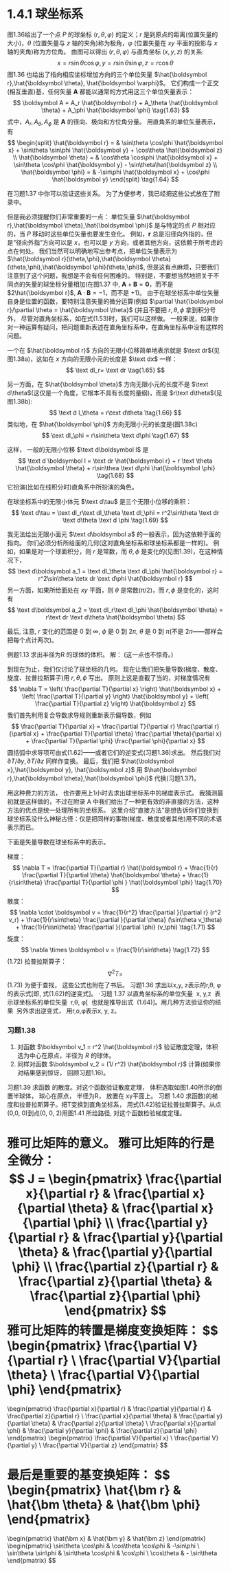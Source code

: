 # 1.4.1 球坐标系

图1.36给出了一个点 $P$ 的球坐标 $(r,\theta,\varphi)$ 的定义；$r$ 是到原点的距离(位置矢量的大小)，$\theta$ (位置矢量与 $z$ 轴的夹角)称为极角，$\varphi$ (位置矢量在 $xy$ 平面的投影与 $x$ 轴的夹角)称为方位角。
由图可以得出 $(r,\theta,\varphi)$ 与直角坐标 $(x,y,z)$ 的关系:
$$
  x = r\sin\theta\cos\varphi, y = r\sin\theta\sin\varphi, z = r\cos\theta
  \tag{1.62}
$$
图1.36 也给出了指向相应坐标增加方向的三个单位矢量 $\hat{\boldsymbol r},\hat{\boldsymbol \theta}, \hat{\boldsymbol \varphi}$。
它们构成一个正交(相互垂直)基，任何矢量 $\boldsymbol A$ 都能以通常的方式用这三个单位矢量表示：
$$
  \boldsymbol A = A_r \hat{\boldsymbol r} + A_\theta \hat{\boldsymbol \theta} + A_\phi \hat{\boldsymbol \phi}
  \tag{1.63}
$$
式中，$A_r, A_\theta, A_\phi$ 是 $\boldsymbol A$ 的径向、极向和方位角分量。
用直角系的单位矢量表示，有
$$
\begin{split}
  \hat{\boldsymbol r} = & \sin\theta \cos\phi \hat{\boldsymbol x} + \sin\theta \sin\phi \hat{\boldsymbol y} + \cos\theta \hat{\boldsymbol z} \\
  \hat{\boldsymbol \theta} = & \cos\theta \cos\phi \hat{\boldsymbol x} + \sin\theta \cos\phi \hat{\boldsymbol y} - \sin\theta\hat{\boldsymbol z} \\
  \hat{\boldsymbol \phi} = & -\sin\phi \hat{\boldsymbol x} + \cos\phi \hat{\boldsymbol y}
\end{split}
\tag{1.64}
$$

在习题1.37 中你可以验证这些关系。
为了方便参考，我已经把这些公式放在了附录中。

但是我必须提醒你们非常重要的一点：
单位矢量 $\hat{\boldsymbol r},\hat{\boldsymbol \theta},\hat{\boldsymbol \phi}$ 是与特定的点 $P$ 相对应的，当 $P$ 移动时这些单位矢量也要发生变化。
例如，$\boldsymbol r$ 总是沿径向外指的，但是“径向外指”方向可以是 $x$，也可以是 $y$ 方向，或者其他方向，这依赖于所考虑的点在何处。
我们当然可以明确地写出参考点，把单位矢量表示为 $\hat{\boldsymbol r}(\theta,\phi),\hat{\boldsymbol \theta}(\theta,\phi),\hat{\boldsymbol \phi}(\theta,\phi)$, 但是这有点麻烦，只要我们注意到了这个问题，我想是不会有任何困难的。
特别是，不要想当然地把关于不同点的矢量的球坐标分量相加(在图1.37 中, $\boldsymbol A +\boldsymbol B = \boldsymbol 0$，而不是 $2\hat{\boldsymbol r}$, $\boldsymbol A\cdot \boldsymbol B=-1$，而不是 $+1$)。
由于在球坐标系中单位矢量自身是位置的函数，要特别注意矢量的微分运算(例如 $\partial \hat{\boldsymbol r}/\partial \theta = \hat{\boldsymbol \theta}$ (并且不要把 $r,\theta,\phi$ 拿到积分号外， 尽管对直角坐标系，如在式(1.53)时，我们可以这样做。
一般来说，如果你对一种运算有疑问，把问题重新表述在直角坐标系中，在直角坐标系中没有这样的问题。

一个在 $\hat{\boldsymbol r}$ 方向的无限小位移简单地表示就是 $\text dr$(见图1.38a)，这如在 $x$ 方向的无限小元的长度是 $\text dx$ 一样：
$$
  \text dl_r= \text dr
  \tag{1.65}
$$

另一方面，在 $\hat{\boldsymbol \theta}$ 方向无限小元的长度不是 $\text d\theta$(这仅是一个角度，它根本不具有长度的量纲)，而是 $r\text d\theta$(见图1.38b):
$$
  \text d l_\theta = r\text d\theta
  \tag{1.66}
$$
类似地，在 $\hat{\boldsymbol \phi}$ 方向无限小元的长度是(图1.38c)
$$
  \text dl_\phi = r\sin\theta \text d\phi
  \tag{1.67}
$$

这样， 一般的无限小位移 $\text d\boldsymbol l$ 是
$$
  \text d \boldsymbol l = \text dr \hat{\boldsymbol r} + r \text \theta \hat{\boldsymbol \theta} + r\sin\thea \text d\phi \hat{\boldsymbol \phi}
  \tag{1.68}
$$
它扮演(比如在线积分时)直角系中所扮演的角色。

在球坐标系中的无限小体元 $\text d\tau$ 是三个无限小位移的乘积：
$$
  \text d\tau = \text dl_r\text dl_\theta \text dl_\phi = r^2\sin\theta \text dr \text d\theta \text d \phi
  \tag{1.69}
$$

我无法给出无限小面元 $\text d\boldsymbol a$ 的一般表示，因为这依赖于面的指向。
你们必须分析所给面的几何(这对直角坐标系和球坐标系都是一样的)。
例如，如果是对一个球面积分，则 $r$ 是常数，而 $\theta ,\phi$ 是变化的(见图1.39)，在这种情况下，
$$
  \text d\boldsymbol a_1 = \text dl_\theta \text dl_\phi \hat{\boldsymbol r} = r^2\sin\theta \tetx dr \text d\phi \hat{\boldsymbol r}
$$
另一方面，如果所给面处在 $xy$ 平面，则 $\theta$ 是常数$(\pi/2)$，而 $r,\phi$ 是变化的，这时有
$$
  \text d\boldsymbol a_2 = \text dl_r\text dl_\phi \hat{\boldsymbol \theta} = r\text dr \text d\theta \hat{\boldsymbol \theta}
$$

最后, 注意, $r$ 变化的范围是 $0$ 到 $\infty$, $\phi$ 是 $0$ 到 $2\pi$, $\theta$ 是 $0$ 到 $\pi$(不是 $2\pi$——那样会把每个点计两次)。

例题1.13
求出半径为R 的球体的体积。
解：
(这一点也不惊奇。)

到现在为止，我们仅讨论了球坐标的几何。
现在让我们把矢量导数(梯度、散度、旋度、拉普拉斯算子)用 $r,\theta,\phi$ 写出。
原则上这是直截了当的，对梯度情况有
$$
  \nabla T =
  \left( \frac{\partial T}{\partial x} \right)  \hat{\boldsymbol x} + \left( \frac{\partial T}{\partial y} \right)  \hat{\boldsymbol y} + \left( \frac{\partial T}{\partial z} \right)  \hat{\boldsymbol z}
$$
我们首先利用复合导数求导规则重新表示偏导数，例如
$$
  \frac{\partial T}{\partial x} = \frac{\partial T}{\partial r} \frac{\partial r}{\partial x} + \frac{\partial T}{\partial \theta} \frac{\partial \theta}{\partial x} + \frac{\partial T}{\partial \phi} \frac{\partial \phi}{\partial x} 
$$
圆括弧中求导项可由式(1.62)——或者它们的逆变式(习题1.36)求出。
然后我们对 $\partial T/\partial y,\partial T/\partial z$ 同样作变换。
最后，我们把 $\hat{\boldsymbol x},\hat{\boldsymbol y}, \hat{\boldsymbol z}$ 用 $\hat{\boldsymbol r},\hat{\boldsymbol \theta},\hat{\boldsymbol \phi}$ 代换(习题1.37)。

用这种费力的方法， 也许要用上1小时去求出球坐标系中的梯度表示式。
我猜测最初就是这样做的，不过在附录 A 中我们给出了一种更有效的非直接的方法，这种方法的优点是统一处理所有的坐标系。
这里介绍“直接方法”是想告诉你们变换到球坐标系没什么神秘古怪：仅是把同样的事物(梯度、散度或者其他)用不同的术语表示而已。

下面是矢量导数在球坐标系中的表示。

梯度：
$$
  \nabla T = \frac{\partial T}{\partial r} \hat{\boldsymbol r} + \frac{1}{r} \frac{\partial T}{\partial \theta} \hat{\boldsymbol \theta} + \frac{1}{r\sin\theta} \frac{\partial T}{\partial \phi }  \hat{\boldsymbol \phi}
  \tag{1.70}
$$
散度：
$$
  \nabla \cdot \boldsymbol v =
  \frac{1}{r^2} \frac{\partial }{\partial r} (r^2 v_r) + \frac{1}{r\sin\theta} \frac{\partial }{\partial \theta} (\sin\theta v_\theta) + \frac{1}{r\isn\theta} \frac{\partial }{\partial \phi} (v_\phi)
  \tag{1.71}
$$
旋度：
$$
  \nabla \times \boldsymbol v =
  \frac{1}{r\sin\theta} 
  \tag{1.72}
$$
(1.72)
拉普拉斯算子：
$$
  \nabla^2 T =
$$
(1.73)
为便于查找， 这些公式也附在了书后。
习题1.36 求出以x,y, z表示的r,θ, φ的表示式[即, 式(1.62)的逆变式]。
·习题 1.37 以直角坐标系的单位矢量  x, y,z  表示球坐标系的单位矢量  r,θ, φ[  也就是推导出式  (1.64)]。用几种方法验证你的结果  另外求出逆变式， 用r,o,φ表示x, y, z。

### 习题1.38
1) 对函数 $\boldsymbol v_1 = r^2 \hat{\boldsymbol r}$ 验证散度定理，体积选为中心在原点，半径为 $R$ 的球体。
2) 同样对函数 $\boldsymbol v_2 = (1/ r^2) \hat{\boldsymbol r}$ 计算(如果你对结果感到惊讶， 回顾习题1.16)。

习题1.39 求函数
的散度。对这个函数验证散度定理， 体积选取如图1.40所示的倒置半球体， 球心在原点， 半径为R， 放置在 xy平面上。
习题 1.40 求函数)的梯度和拉普拉斯算子。把T变换到直角坐标系， 用式(1.42)验证拉普拉斯算子。从点(0,0, 0)到点(0, 0, 2)用图1.41 所给路径, 对这个函数检验梯度定理。

雅可比矩阵的意义。
雅可比矩阵的行是全微分：
$$
  J =
  \begin{pmatrix}
    \frac{\partial x}{\partial r} & \frac{\partial x}{\partial \theta} & \frac{\partial x}{\partial \phi} \\
    \frac{\partial y}{\partial r} & \frac{\partial y}{\partial \theta} & \frac{\partial y}{\partial \phi} \\
    \frac{\partial z}{\partial r} & \frac{\partial z}{\partial \theta} & \frac{\partial z}{\partial \phi}
  \end{pmatrix}
$$
雅可比矩阵的转置是梯度变换矩阵：
$$
  \begin{pmatrix}
    \frac{\partial V}{\partial r} \\ \frac{\partial V}{\partial \theta} \\ \frac{\partial V}{\partial \phi} 
  \end{pmatrix}
  = 
  \begin{pmatrix}
    \frac{\partial x}{\partial r} & \frac{\partial y}{\partial r} & \frac{\partial z}{\partial r} \\
    \frac{\partial x}{\partial \theta} & \frac{\partial y}{\partial \theta} & \frac{\partial z}{\partial \theta} \\
    \frac{\partial x}{\partial \phi} & \frac{\partial y}{\partial \phi} & \frac{\partial z}{\partial \phi}
  \end{pmatrix}
  \begin{pmatrix}
    \frac{\partial V}{\partial x} \\ \frac{\partial V}{\partial y} \\ \frac{\partial V}{\partial z}
  \end{pmatrix}
$$

最后是重要的基变换矩阵：
$$
  \begin{pmatrix}
    \hat{\bm r} & \hat{\bm \theta} & \hat{\bm \phi}
  \end{pmatrix}
  = 
  \begin{pmatrix}
    \hat{\bm x} & \hat{\bm y} & \hat{\bm z}
  \end{pmatrix}
  \begin{pmatrix}
    \sin\theta \cos\phi & \cos\theta \cos\phi & -\sin\phi \\
    \sin\theta \sin\phi & \sin\theta \cos\phi & \cos\phi \\
    \cos\theta & - \sin\theta
  \end{pmatrix}
$$

